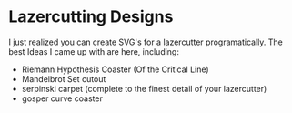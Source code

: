 # Lazercutting Designs
I just realized you can create SVG's for a lazercutter programatically. The best Ideas I came up with are here, including:
- Riemann Hypothesis Coaster (Of the Critical Line)
- Mandelbrot Set cutout
- serpinski carpet (complete to the finest detail of your lazercutter)
- gosper curve coaster
